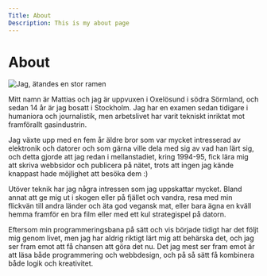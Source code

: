 ```yaml
---
Title: About
Description: This is my about page
---
```


About
==========================

![Jag, ätandes en stor ramen](%assets_url%/img/me_ramen_small.png "Test title")

Mitt namn är Mattias och jag är uppvuxen i Oxelösund i södra Sörmland, och sedan 14 år är jag bosatt i Stockholm. Jag har en examen sedan tidigare i humaniora och journalistik, men arbetslivet har varit tekniskt inriktat mot framförallt gasindustrin.

Jag växte upp med en fem år äldre bror som var mycket intresserad av elektronik och datorer och som gärna ville dela med sig av vad han lärt sig, och detta gjorde att jag redan i mellanstadiet, kring 1994-95, fick lära mig att skriva webbsidor och publicera på nätet, trots att ingen jag kände knappast hade möjlighet att besöka dem :)

Utöver teknik har jag några intressen som jag uppskattar mycket. Bland annat att ge mig ut i skogen eller på fjället och vandra, resa med min flickvän till andra länder och äta god vegansk mat, eller bara ägna en kväll hemma framför en bra film eller med ett kul strategispel på datorn.

Eftersom min programmeringsbana på sätt och vis började tidigt har det följt mig genom livet, men jag har aldrig riktigt lärt mig att behärska det, och jag ser fram emot att få chansen att göra det nu. Det jag mest ser fram emot är att läsa både programmering och webbdesign, och på så sätt få kombinera både logik och kreativitet.
